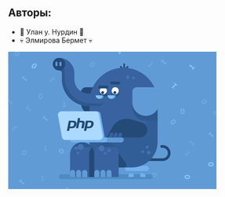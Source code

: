 ## Авторы:
- :black_heart: Улан у. Нурдин :black_heart:
- 💀 Элмирова Бермет 💀

![Image alt](https://github.com/Smile-Bonchichi/srsPHP/blob/master/PHP.jpg)